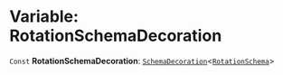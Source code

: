 # Variable: RotationSchemaDecoration

`Const` **RotationSchemaDecoration**: [`SchemaDecoration`](/auto-docs/utils/interfaces/SchemaDecoration-1.md)<[`RotationSchema`](/auto-docs/utils/types/RotationSchema.md)>

